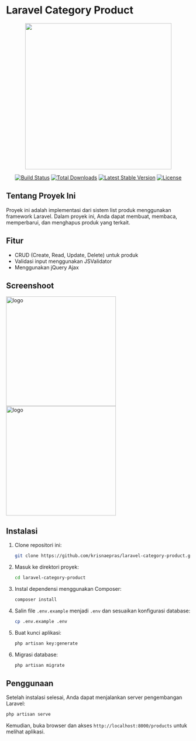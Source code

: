 # Laravel Category Product

<p align="center">
<a href="https://laravel.com" target="_blank"><img src="https://raw.githubusercontent.com/laravel/art/master/logo-lockup/5%20SVG/2%20CMYK/1%20Full%20Color/laravel-logolockup-cmyk-red.svg" width="400"></a>
</p>

<p align="center">
<a href="https://github.com/laravel/framework/actions"><img src="https://github.com/laravel/framework/workflows/tests/badge.svg" alt="Build Status"></a>
<a href="https://packagist.org/packages/laravel/framework"><img src="https://img.shields.io/packagist/dt/laravel/framework" alt="Total Downloads"></a>
<a href="https://packagist.org/packages/laravel/framework"><img src="https://img.shields.io/packagist/v/laravel/framework" alt="Latest Stable Version"></a>
<a href="https://packagist.org/packages/laravel/framework"><img src="https://img.shields.io/packagist/l/laravel/framework" alt="License"></a>
</p>

## Tentang Proyek Ini

Proyek ini adalah implementasi dari sistem list produk menggunakan framework Laravel. Dalam proyek ini, Anda dapat membuat, membaca, memperbarui, dan menghapus produk yang terkait.

## Fitur

- CRUD (Create, Read, Update, Delete) untuk produk
- Validasi input menggunakan JSValidator
- Menggunakan jQuery Ajax

## Screenshoot

<img src="https://ik.imagekit.io/epras/Screenshot%202025-01-04%20010739.png?updatedAt=1735927853473" alt="logo" width="300">
<img src="https://ik.imagekit.io/epras/Screenshot%202025-01-04%20011135.png?updatedAt=1735927942043" alt="logo" width="300">

## Instalasi

1. Clone repositori ini:
   ```bash
   git clone https://github.com/krisnaepras/laravel-category-product.git
2. Masuk ke direktori proyek:
   ```bash
   cd laravel-category-product
   ```
3. Instal dependensi menggunakan Composer:
   ```bash
   composer install
   ```
4. Salin file `.env.example` menjadi `.env` dan sesuaikan konfigurasi database:
   ```bash
   cp .env.example .env
   ```
5. Buat kunci aplikasi:
   ```bash
   php artisan key:generate
   ```
6. Migrasi database:
   ```bash
   php artisan migrate
   ```

## Penggunaan

Setelah instalasi selesai, Anda dapat menjalankan server pengembangan Laravel:
```bash
php artisan serve
```
Kemudian, buka browser dan akses `http://localhost:8000/products` untuk melihat aplikasi.
